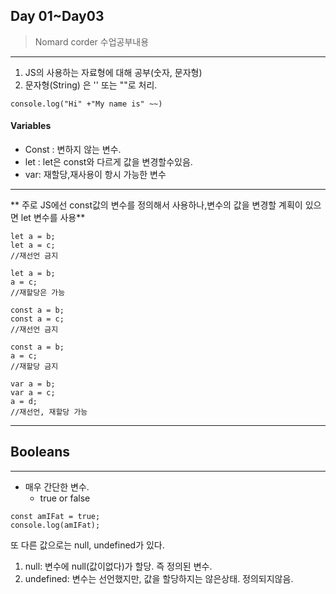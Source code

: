 ## Day 01~Day03
> Nomard corder 수업공부내용
---
1. JS의 사용하는 자료형에 대해 공부(숫자,  문자형)
2. 문자형(String) 은 '' 또는 ""로 처리.
   
```
console.log("Hi" +"My name is" ~~)

```

#### Variables   

- Const : 변하지 않는 변수.
- let : let은 const와 다르게 값을 변경할수있음.
- var: 재할당,재사용이 항시 가능한 변수

***

** 주로 JS에선 const값의 변수를 정의해서 사용하나,변수의 값을 변경할 계획이 있으면 let 변수를 사용**

```
let a = b;
let a = c;
//재선언 금지

let a = b;
a = c;
//재할당은 가능

const a = b;
const a = c;
//재선언 금지

const a = b;
a = c;
//재할당 금지

var a = b;
var a = c;
a = d;
//재선언, 재할당 가능
```
---
## Booleans
---
- 매우 간단한 변수.
  - true or false
```
const amIFat = true;
console.log(amIFat);
```
또 다른 값으로는 null, undefined가 있다.
1. null: 변수에 null(값이없다)가 할당. 즉 정의된 변수.
2. undefined: 변수는 선언했지만, 값을 할당하지는 않은상태. 정의되지않음.



